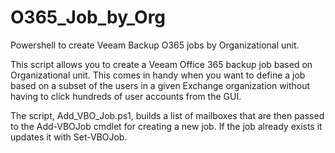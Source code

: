 # O365_Job_by_Org
Powershell to create Veeam Backup O365 jobs by Organizational unit.

This script allows you to create a Veeam Office 365 backup job based on Organizational unit. This comes in handy when you want to define a job based on a subset of the users in a given Exchange organization without having to click hundreds of user accounts from the GUI.

The script, Add_VBO_Job.ps1,  builds a list of mailboxes that are then passed to the  Add-VBOJob cmdlet for creating a new job. If the job already exists it updates it with Set-VBOJob.
